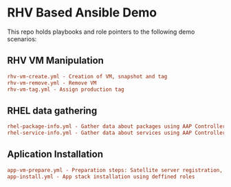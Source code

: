 # RHV Based Ansible Demo

This repo holds playbooks and role pointers to the following demo scenarios:

## RHV VM Manipulation

```ini
rhv-vm-create.yml - Creation of VM, snapshot and tag
rhv-vm-remove.yml - Remove VM
rhv-vm-tag.yml - Assign production tag
```

## RHEL data gathering

```ini
rhel-package-info.yml - Gather data about packages using AAP Controller Survey
rhel-service-info.yml - Gather data about services using AAP Controller Survey
```

## Aplication Installation

```ini
app-vm-prepare.yml - Preparation steps: Satellite server registration, epel repo configuration, host name setting
app-install.yml - App stack installation using deffined roles
```
